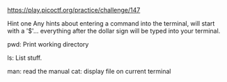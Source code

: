 https://play.picoctf.org/practice/challenge/147

Hint one
Any hints about entering a command into the terminal, will start with a '$'... everything after the dollar sign will be typed into your terminal. 

pwd: Print working directory

ls: List stuff. 

man: read the manual
cat: display file on current terminal
